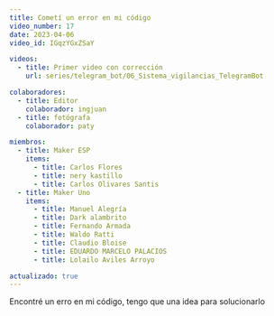 ```yaml
---
title: Cometí un error en mi código
video_number: 17
date: 2023-04-06
video_id: IGqzYGxZSaY

videos:
  - title: Primer video con corrección
    url: series/telegram_bot/06_Sistema_vigilancias_TelegramBot

colaboradores:
  - title: Editor
    colaborador: ingjuan
  - title: fotógrafa
    colaborador: paty

miembros:
  - title: Maker ESP
    items:
      - title: Carlos Flores
      - title: nery kastillo
      - title: Carlos Olivares Santis
  - title: Maker Uno
    items:
      - title: Manuel Alegría
      - title: Dark alambrito
      - title: Fernando Armada
      - title: Waldo Ratti
      - title: Claudio Bloise
      - title: EDUARDO MARCELO PALACIOS
      - title: Lolailo Aviles Arroyo

actualizado: true
---
```


Encontré un erro en mi código, tengo que una idea para solucionarlo
